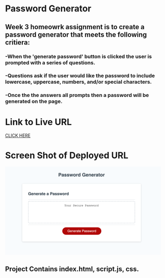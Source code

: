 # Password Generator

## Week 3 homeowrk assignment is to create a password generator that meets the following critiera:

### -When the 'generate password' button is clicked the user is prompted with a series of questions.

### -Questions ask if the user would like the password to include lowercase, uppercase, numbers, and/or special characters.

### -Once the the answers all prompts then a password will be generated on the page.


# Link to Live URL

[CLICK HERE](https://brittnc.github.io/password/)

# Screen Shot of Deployed URL

![Full Webpage on live view](assets/images/screenshot.png)


## Project Contains index.html, script.js, css.